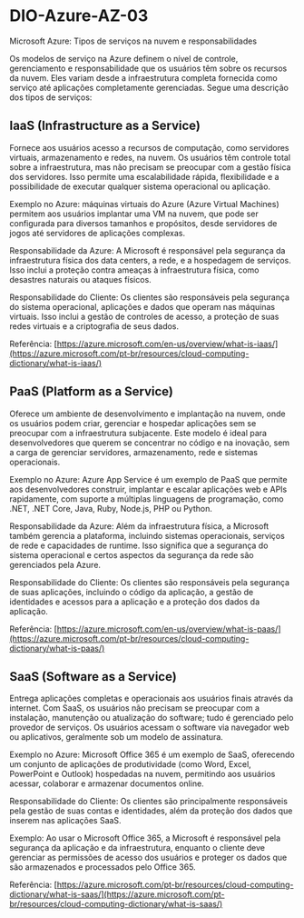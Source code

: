 # DIO-Azure-AZ-03
Microsoft Azure: Tipos de serviços na nuvem e responsabilidades

Os modelos de serviço na Azure definem o nível de controle, gerenciamento e responsabilidade que os usuários têm sobre os recursos da nuvem. Eles variam desde a infraestrutura completa fornecida como serviço até aplicações completamente gerenciadas. Segue uma descrição dos tipos de serviços:

## IaaS (Infrastructure as a Service)
Fornece aos usuários acesso a recursos de computação, como servidores virtuais, armazenamento e redes, na nuvem. Os usuários têm controle total sobre a infraestrutura, mas não precisam se preocupar com a gestão física dos servidores. Isso permite uma escalabilidade rápida, flexibilidade e a possibilidade de executar qualquer sistema operacional ou aplicação.

Exemplo no Azure: máquinas virtuais do Azure (Azure Virtual Machines) permitem aos usuários implantar uma VM na nuvem, que pode ser configurada para diversos tamanhos e propósitos, desde servidores de jogos até servidores de aplicações complexas.

Responsabilidade da Azure: A Microsoft é responsável pela segurança da infraestrutura física dos data centers, a rede, e a hospedagem de serviços. Isso inclui a proteção contra ameaças à infraestrutura física, como desastres naturais ou ataques físicos.

Responsabilidade do Cliente: Os clientes são responsáveis pela segurança do sistema operacional, aplicações e dados que operam nas máquinas virtuais. Isso inclui a gestão de controles de acesso, a proteção de suas redes virtuais e a criptografia de seus dados.

Referência: [https://azure.microsoft.com/en-us/overview/what-is-iaas/](https://azure.microsoft.com/pt-br/resources/cloud-computing-dictionary/what-is-iaas/)

## PaaS (Platform as a Service)
Oferece um ambiente de desenvolvimento e implantação na nuvem, onde os usuários podem criar, gerenciar e hospedar aplicações sem se preocupar com a infraestrutura subjacente. Este modelo é ideal para desenvolvedores que querem se concentrar no código e na inovação, sem a carga de gerenciar servidores, armazenamento, rede e sistemas operacionais.

Exemplo no Azure: Azure App Service é um exemplo de PaaS que permite aos desenvolvedores construir, implantar e escalar aplicações web e APIs rapidamente, com suporte a múltiplas linguagens de programação, como .NET, .NET Core, Java, Ruby, Node.js, PHP ou Python.

Responsabilidade da Azure: Além da infraestrutura física, a Microsoft também gerencia a plataforma, incluindo sistemas operacionais, serviços de rede e capacidades de runtime. Isso significa que a segurança do sistema operacional e certos aspectos da segurança da rede são gerenciados pela Azure.

Responsabilidade do Cliente: Os clientes são responsáveis pela segurança de suas aplicações, incluindo o código da aplicação, a gestão de identidades e acessos para a aplicação e a proteção dos dados da aplicação.

Referência: [https://azure.microsoft.com/en-us/overview/what-is-paas/](https://azure.microsoft.com/pt-br/resources/cloud-computing-dictionary/what-is-paas/)

## SaaS (Software as a Service)
Entrega aplicações completas e operacionais aos usuários finais através da internet. Com SaaS, os usuários não precisam se preocupar com a instalação, manutenção ou atualização do software; tudo é gerenciado pelo provedor de serviços. Os usuários acessam o software via navegador web ou aplicativos, geralmente sob um modelo de assinatura.

Exemplo no Azure: Microsoft Office 365 é um exemplo de SaaS, oferecendo um conjunto de aplicações de produtividade (como Word, Excel, PowerPoint e Outlook) hospedadas na nuvem, permitindo aos usuários acessar, colaborar e armazenar documentos online.

Responsabilidade do Cliente: Os clientes são principalmente responsáveis pela gestão de suas contas e identidades, além da proteção dos dados que inserem nas aplicações SaaS.

Exemplo: Ao usar o Microsoft Office 365, a Microsoft é responsável pela segurança da aplicação e da infraestrutura, enquanto o cliente deve gerenciar as permissões de acesso dos usuários e proteger os dados que são armazenados e processados pelo Office 365.

Referência: [https://azure.microsoft.com/pt-br/resources/cloud-computing-dictionary/what-is-saas/](https://azure.microsoft.com/pt-br/resources/cloud-computing-dictionary/what-is-saas/)












